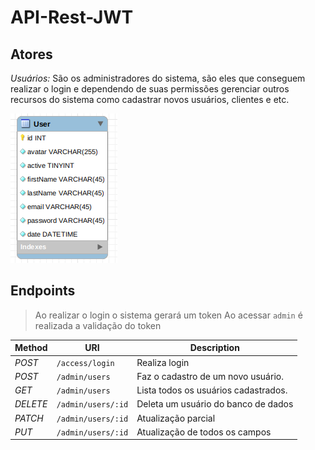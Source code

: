 # API-Rest-JWT

## Atores

*Usuários:* São os administradores do sistema, são eles que conseguem realizar o login e dependendo de suas permissões gerenciar outros recursos do sistema como cadastrar novos usuários, clientes e etc.

![](/src/assets/user.png)

## Endpoints

> Ao realizar o login o sistema gerará um token
> Ao acessar `admin` é realizada a validação do token

| Method   | URI                 | Description  |
|----------|---------------------|--------------|
| *POST*   | `/access/login`     | Realiza login |
| *POST*   | `/admin/users`      | Faz o cadastro de um novo usuário. |
| *GET*    | `/admin/users`      | Lista todos os usuários cadastrados. |
| *DELETE* | `/admin/users/:id`  | Deleta um usuário do banco de dados |
| *PATCH*  | `/admin/users/:id`  | Atualização parcial |
| *PUT*    | `/admin/users/:id`  | Atualização de todos os campos |